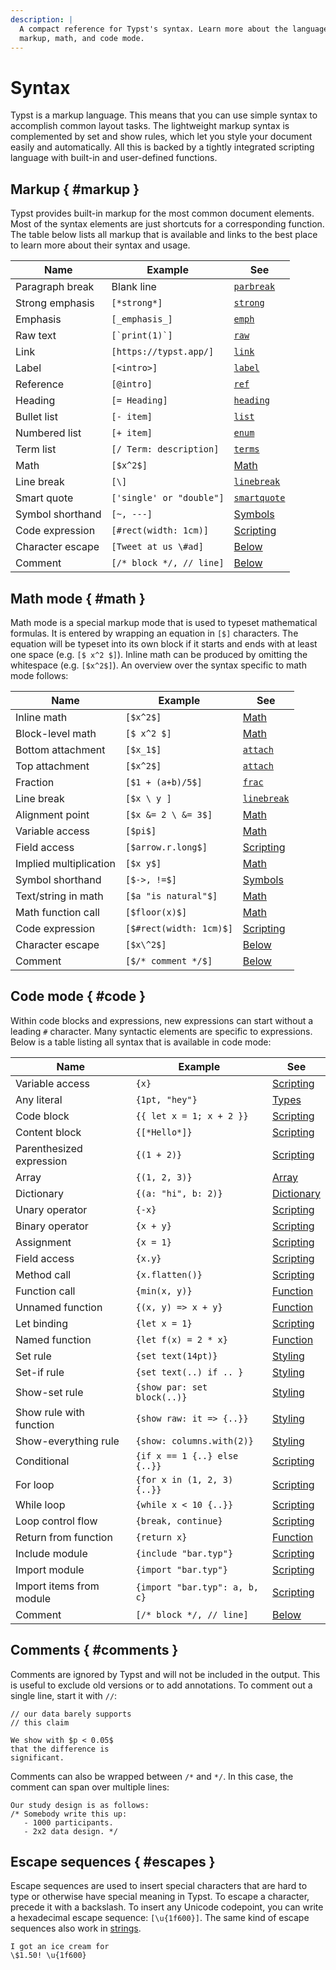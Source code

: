 ```yaml
---
description: |
  A compact reference for Typst's syntax. Learn more about the language within
  markup, math, and code mode.
---
```


# Syntax

Typst is a markup language. This means that you can use simple syntax to
accomplish common layout tasks. The lightweight markup syntax is complemented by
set and show rules, which let you style your document easily and automatically.
All this is backed by a tightly integrated scripting language with built-in and
user-defined functions.

## Markup { #markup }

Typst provides built-in markup for the most common document elements. Most of
the syntax elements are just shortcuts for a corresponding function. The table
below lists all markup that is available and links to the best place to learn
more about their syntax and usage.

| Name             | Example                  | See                                  |
| ---------------- | ------------------------ | ------------------------------------ |
| Paragraph break  | Blank line               | [`parbreak`]($func/parbreak)         |
| Strong emphasis  | `[*strong*]`             | [`strong`]($func/strong)             |
| Emphasis         | `[_emphasis_]`           | [`emph`]($func/emph)                 |
| Raw text         | `` [`print(1)`] ``       | [`raw`]($func/raw)                   |
| Link             | `[https://typst.app/]`   | [`link`]($func/link)                 |
| Label            | `[<intro>]`              | [`label`]($func/label)               |
| Reference        | `[@intro]`               | [`ref`]($func/ref)                   |
| Heading          | `[= Heading]`            | [`heading`]($func/heading)           |
| Bullet list      | `[- item]`               | [`list`]($func/list)                 |
| Numbered list    | `[+ item]`               | [`enum`]($func/enum)                 |
| Term list        | `[/ Term: description]`  | [`terms`]($func/terms)               |
| Math             | `[$x^2$]`                | [Math]($category/math)               |
| Line break       | `[\]`                    | [`linebreak`]($func/linebreak)       |
| Smart quote      | `['single' or "double"]` | [`smartquote`]($func/smartquote)     |
| Symbol shorthand | `[~, ---]`               | [Symbols]($category/symbols/sym)     |
| Code expression  | `[#rect(width: 1cm)]`    | [Scripting]($scripting/#expressions) |
| Character escape | `[Tweet at us \#ad]`     | [Below](#escapes)                    |
| Comment          | `[/* block */, // line]` | [Below](#comments)                   |

## Math mode { #math }

Math mode is a special markup mode that is used to typeset mathematical
formulas. It is entered by wrapping an equation in `[$]` characters. The
equation will be typeset into its own block if it starts and ends with at least
one space (e.g. `[$ x^2 $]`). Inline math can be produced by omitting the
whitespace (e.g. `[$x^2$]`). An overview over the syntax specific to math mode
follows:

| Name                   | Example                 | See                                  |
| ---------------------- | ----------------------- | ------------------------------------ |
| Inline math            | `[$x^2$]`               | [Math]($category/math)               |
| Block-level math       | `[$ x^2 $]`             | [Math]($category/math)               |
| Bottom attachment      | `[$x_1$]`               | [`attach`]($category/math/attach)    |
| Top attachment         | `[$x^2$]`               | [`attach`]($category/math/attach)    |
| Fraction               | `[$1 + (a+b)/5$]`       | [`frac`]($func/frac)                 |
| Line break             | `[$x \ y ]`             | [`linebreak`]($func/linebreak)       |
| Alignment point        | `[$x &= 2 \ &= 3$]`     | [Math]($category/math)               |
| Variable access        | `[$pi$]`                | [Math]($category/math)               |
| Field access           | `[$arrow.r.long$]`      | [Scripting]($scripting/#fields)      |
| Implied multiplication | `[$x y$]`               | [Math]($category/math)               |
| Symbol shorthand       | `[$->, !=$]`            | [Symbols]($category/symbols/sym)     |
| Text/string in math    | `[$a "is natural"$]`    | [Math]($category/math)               |
| Math function call     | `[$floor(x)$]`          | [Math]($category/math)               |
| Code expression        | `[$#rect(width: 1cm)$]` | [Scripting]($scripting/#expressions) |
| Character escape       | `[$x\^2$]`              | [Below](#escapes)                    |
| Comment                | `[$/* comment */$]`     | [Below](#comments)                   |

## Code mode { #code }

Within code blocks and expressions, new expressions can start without a leading
`#` character. Many syntactic elements are specific to expressions. Below is a
table listing all syntax that is available in code mode:

| Name                     | Example                       | See                                   |
| ------------------------ | ----------------------------- | ------------------------------------- |
| Variable access          | `{x}`                         | [Scripting]($scripting/#blocks)       |
| Any literal              | `{1pt, "hey"}`                | [Types]($types)                       |
| Code block               | `{{ let x = 1; x + 2 }}`      | [Scripting]($scripting/#blocks)       |
| Content block            | `{[*Hello*]}`                 | [Scripting]($scripting/#blocks)       |
| Parenthesized expression | `{(1 + 2)}`                   | [Scripting]($scripting/#blocks)       |
| Array                    | `{(1, 2, 3)}`                 | [Array]($type/array)                  |
| Dictionary               | `{(a: "hi", b: 2)}`           | [Dictionary]($type/dictionary)        |
| Unary operator           | `{-x}`                        | [Scripting]($scripting/#operators)    |
| Binary operator          | `{x + y}`                     | [Scripting]($scripting/#operators)    |
| Assignment               | `{x = 1}`                     | [Scripting]($scripting/#operators)    |
| Field access             | `{x.y}`                       | [Scripting]($scripting/#fields)       |
| Method call              | `{x.flatten()}`               | [Scripting]($scripting/#methods)      |
| Function call            | `{min(x, y)}`                 | [Function]($type/function)            |
| Unnamed function         | `{(x, y) => x + y}`           | [Function]($type/function)            |
| Let binding              | `{let x = 1}`                 | [Scripting]($scripting/#bindings)     |
| Named function           | `{let f(x) = 2 * x}`          | [Function]($type/function)            |
| Set rule                 | `{set text(14pt)}`            | [Styling]($styling/#set-rules)        |
| Set-if rule              | `{set text(..) if .. }`       | [Styling]($styling/#set-rules)        |
| Show-set rule            | `{show par: set block(..)}`   | [Styling]($styling/#show-rules)       |
| Show rule with function  | `{show raw: it => {..}}`      | [Styling]($styling/#show-rules)       |
| Show-everything rule     | `{show: columns.with(2)}`     | [Styling]($styling/#show-rules)       |
| Conditional              | `{if x == 1 {..} else {..}}`  | [Scripting]($scripting/#conditionals) |
| For loop                 | `{for x in (1, 2, 3) {..}}`   | [Scripting]($scripting/#loops)        |
| While loop               | `{while x < 10 {..}}`         | [Scripting]($scripting/#loops)        |
| Loop control flow        | `{break, continue}`           | [Scripting]($scripting/#loops)        |
| Return from function     | `{return x}`                  | [Function]($type/function)            |
| Include module           | `{include "bar.typ"}`         | [Scripting]($scripting/#modules)      |
| Import module            | `{import "bar.typ"}`          | [Scripting]($scripting/#modules)      |
| Import items from module | `{import "bar.typ": a, b, c}` | [Scripting]($scripting/#modules)      |
| Comment                  | `[/* block */, // line]`      | [Below](#comments)                    |

## Comments { #comments }

Comments are ignored by Typst and will not be included in the output. This is
useful to exclude old versions or to add annotations. To comment out a single
line, start it with `//`:

```example
// our data barely supports
// this claim

We show with $p < 0.05$
that the difference is
significant.
```

Comments can also be wrapped between `/*` and `*/`. In this case, the comment
can span over multiple lines:

```example
Our study design is as follows:
/* Somebody write this up:
   - 1000 participants.
   - 2x2 data design. */
```

## Escape sequences { #escapes }

Escape sequences are used to insert special characters that are hard to type or
otherwise have special meaning in Typst. To escape a character, precede it with
a backslash. To insert any Unicode codepoint, you can write a hexadecimal escape
sequence: `[\u{1f600}]`. The same kind of escape sequences also work in
[strings]($type/string).

```example
I got an ice cream for
\$1.50! \u{1f600}
```
